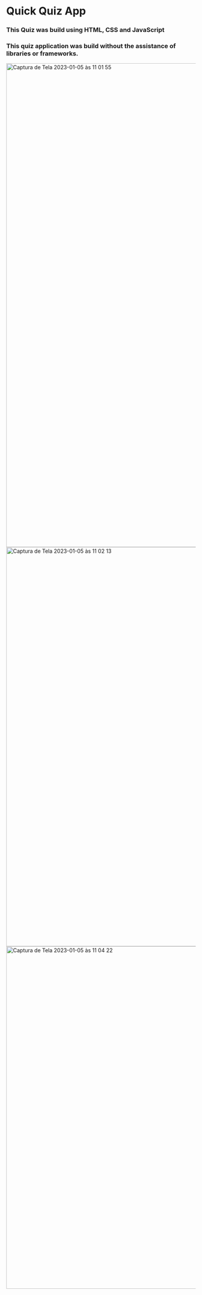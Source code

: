 # Quick Quiz App 

### This Quiz was build using HTML, CSS and JavaScript 

### This quiz application was build without the assistance of libraries or frameworks.


<img width="1287" alt="Captura de Tela 2023-01-05 às 11 01 55" src="https://user-images.githubusercontent.com/69465895/210797810-c5becbf5-a528-40a1-bb51-0afec350ce87.png">
<img width="1062" alt="Captura de Tela 2023-01-05 às 11 02 13" src="https://user-images.githubusercontent.com/69465895/210797872-1ee218f1-f48f-42d3-9a78-c2d3082143dd.png">
<img width="911" alt="Captura de Tela 2023-01-05 às 11 04 22" src="https://user-images.githubusercontent.com/69465895/210798297-480cd79b-aa94-4ca4-a588-cb5682bd4290.png">
